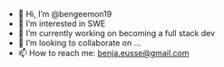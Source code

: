 - 👋 Hi, I’m @bengeemon19
- 👀 I’m interested in SWE
- 🌱 I’m currently working on becoming a full stack dev
- 💞️ I’m looking to collaborate on ...
- 📫 How to reach me: benja.eusse@gmail.com

<!---
bengeemon19/bengeemon19 is a ✨ special ✨ repository because its `README.md` (this file) appears on your GitHub profile.
You can click the Preview link to take a look at your changes.
--->
